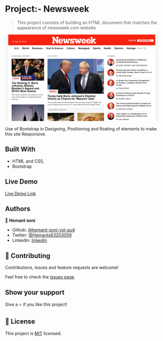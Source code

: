 # Project:- Newsweek

> This project consists of building an HTML document that matches the appearance of newsweek.com website

![screenshot](./assets/images/Screenshot.png)

Use of Bootstrap in Designing, Positioning and floating of elements to make this site Responsive.

## Built With

- HTML and CSS,
- Bootstrap

## Live Demo

[Live Demo Link](https://rawcdn.githack.com/hemant-soni-vst-au4/Newsweek/eb5b3ae7311120e1c6f3560b311d6cf64dd92722/index.html)


## Authors

👤 **Hemant soni**

- Github: [@hemant-soni-vst-au4](https://github.com/hemant-soni-vst-au4)
- Twitter: [@Hemants63203059](https://twitter.com/Hemants63203059)
- Linkedin: [linkedin](https://www.linkedin.com/in/hemant-soni-97427b193/)


## 🤝 Contributing

Contributions, issues and feature requests are welcome!

Feel free to check the [issues page]().

## Show your support

Give a ⭐️ if you like this project!


## 📝 License

This project is [MIT](lic.url) licensed.
